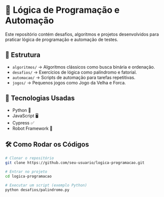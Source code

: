 # 🚀 Lógica de Programação e Automação

Este repositório contém desafios, algoritmos e projetos desenvolvidos para praticar lógica de programação e automação de testes.

## 📂 Estrutura
- `algoritmos/` → Algoritmos clássicos como busca binária e ordenação.
- `desafios/` → Exercícios de lógica como palíndromo e fatorial.
- `automacao/` → Scripts de automação para tarefas repetitivas.
- `jogos/` → Pequenos jogos como Jogo da Velha e Forca.

## 🚀 Tecnologias Usadas
- Python 🐍
- JavaScript 🖥️
- Cypress ✅
- Robot Framework 🤖

## 🛠️ Como Rodar os Códigos
```bash
# Clonar o repositório
git clone https://github.com/seu-usuario/logica-programacao.git

# Entrar no projeto
cd logica-programacao

# Executar um script (exemplo Python)
python desafios/palindromo.py